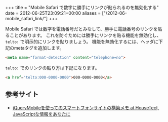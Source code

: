 +++
title = "Mobile Safari で数字に勝手にリンクが貼られるのを無効化する"
date = 2012-06-25T23:09:21+00:00
aliases = ["/2012-06-mobile_safari_link/"]
+++

Mobile Safari では数字を電話番号だとみなして、勝手に電話番号のリンクを貼ることがあります。
これを防ぐためには勝手にリンクを貼る機能を無効化し、 `telto:` で明示的にリンクを貼りましょう。
機能を無効化するには、ヘッダに下記のmetaタグを追加します。

```html
<meta name="format-detection" content="telephone=no">
```

`telto:` でのリンクの貼り方は下記になります。

```html
<a href="telto:000-0000-0000">000-0000-0000</a>
```

## 参考サイト

- [jQueryMobileを使ってのスマートフォンサイトの構築メモ at HouseTect, JavaScriptな情報をあなたに](http://hisasann.com/housetect/2011/02/jquerymobile.html)
